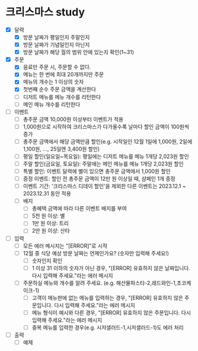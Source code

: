 # 크리스마스 study

- [x]  달력
    - [x]  방문 날짜가 평일인지 주말인지
    - [x]  방문 날짜가 기념일인지 아닌지
    - [x]  방문 날짜가 해당 월의 범위 안에 있는지 확인(1~31)
- [x]  주문
    - [x]  음료만 주문 시, 주문할 수 없다.
    - [x]  메뉴는 한 번에 최대 20개까지만 주문
    - [x]  메뉴의 개수는 1 이상의 숫자
    - [x]  첫번째 순수 주문 금액을 계산한다
    - [ ]  디저트 메뉴를 메뉴 개수를 리턴한다
    - [ ]  메인 메뉴 개수를 리턴한다
- [ ]  이벤트
    - [ ]  총주문 금액 10,000원 이상부터 이벤트가 적용
    - [ ]  1,000원으로 시작하여 크리스마스가 다가올수록 날마다 할인 금액이 100원씩 증가
    - [ ]  총주문 금액에서 해당 금액만큼 할인(e.g. 시작일인 12월 1일에 1,000원, 2일에 1,100원, ..., 25일엔 3,400원 할인)
    - [ ]  평일 할인(일요일~목요일): 평일에는 디저트 메뉴를 메뉴 1개당 2,023원 할인
    - [ ]  주말 할인(금요일, 토요일): 주말에는 메인 메뉴를 메뉴 1개당 2,023원 할인
    - [ ]  특별 할인: 이벤트 달력에 별이 있으면 총주문 금액에서 1,000원 할인
    - [ ]  증정 이벤트: 할인 전 총주문 금액이 12만 원 이상일 때, 샴페인 1개 증정
    - [ ]  이벤트 기간: '크리스마스 디데이 할인'을 제외한 다른 이벤트는 2023.12.1 ~ 2023.12.31 동안 적용
    - [ ]  배지
        - [ ]  총혜택 금액에 따라 다른 이벤트 배지를 부여
        - [ ]  5천 원 이상: 별
        - [ ]  1만 원 이상: 트리
        - [ ]  2만 원 이상: 산타
- [ ]  입력
    - [ ]  모든 에러 메시지는 "[ERROR]"로 시작
    - [ ]  12월 중 식당 예상 방문 날짜는 언제인가요? (숫자만 입력해 주세요!)
        - [ ]  숫자인지 확인
        - [ ]  1 이상 31 이하의 숫자가 아닌 경우, "[ERROR] 유효하지 않은 날짜입니다. 다시 입력해 주세요."라는 에러 메시지
    - [ ]  주문하실 메뉴와 개수를 알려 주세요. (e.g. 해산물파스타-2,레드와인-1,초코케이크-1)
        - [ ]  고객이 메뉴판에 없는 메뉴를 입력하는 경우, "[ERROR] 유효하지 않은 주문입니다. 다시 입력해 주세요."라는 에러 메시지
        - [ ]  메뉴 형식이 예시와 다른 경우, "[ERROR] 유효하지 않은 주문입니다. 다시 입력해 주세요."라는 에러 메시지
        - [ ]  중복 메뉴를 입력한 경우(e.g. 시저샐러드-1,시저샐러드-1)도 에러 처리
- [ ]  출력
    - [ ]  예제